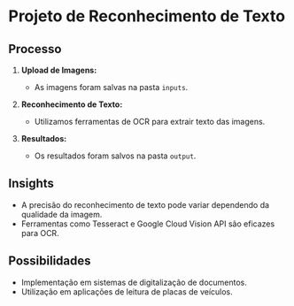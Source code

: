 # Projeto de Reconhecimento de Texto

## Processo

1. **Upload de Imagens:**
   - As imagens foram salvas na pasta `inputs`.

2. **Reconhecimento de Texto:**
   - Utilizamos ferramentas de OCR para extrair texto das imagens.

3. **Resultados:**
   - Os resultados foram salvos na pasta `output`.

## Insights

- A precisão do reconhecimento de texto pode variar dependendo da qualidade da imagem.
- Ferramentas como Tesseract e Google Cloud Vision API são eficazes para OCR.

## Possibilidades

- Implementação em sistemas de digitalização de documentos.
- Utilização em aplicações de leitura de placas de veículos.
